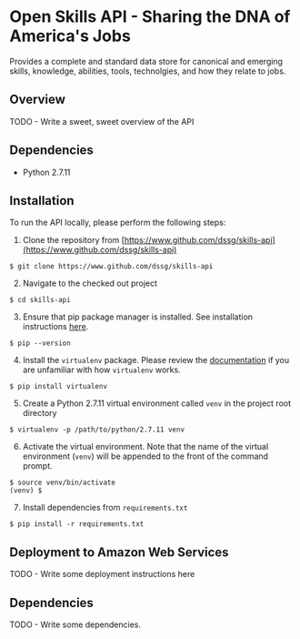 # Open Skills API - Sharing the DNA of America's Jobs
Provides a complete and standard data store for canonical and emerging skills,
knowledge, abilities, tools, technolgies, and how they relate to jobs.

## Overview
TODO - Write a sweet, sweet overview of the API

## Dependencies
- Python 2.7.11

## Installation
To run the API locally, please perform the following steps:
1. Clone the repository from [https://www.github.com/dssg/skills-api](https://www.github.com/dssg/skills-api)
```
$ git clone https://www.github.com/dssg/skills-api
```
2. Navigate to the checked out project
```
$ cd skills-api
```
3. Ensure that pip package manager is installed. See installation instructions [here](https://pip.pypa.io/en/stable/installing/).
```
$ pip --version
```
4. Install the `virtualenv` package. Please review the [documentation](https://virtualenv.pypa.io/en/stable/) if you are unfamiliar with how `virtualenv` works.
```
$ pip install virtualenv
```
5. Create a Python 2.7.11 virtual environment called `venv` in the project root directory
```
$ virtualenv -p /path/to/python/2.7.11 venv
``` 
6. Activate the virtual environment. Note that the name of the virtual environment (`venv`) will be appended to the front of the command prompt. 
```
$ source venv/bin/activate 
(venv) $
```
7. Install dependencies from `requirements.txt`
```
$ pip install -r requirements.txt
```

## Deployment to Amazon Web Services
TODO - Write some deployment instructions here

## Dependencies
TODO - Write some dependencies.
